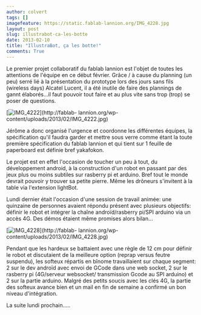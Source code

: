 ```yaml
---
author: colvert
tags: []
imagefeature: https://static.fablab-lannion.org/IMG_4228.jpg
layout: post
slug: illustrabot-ca-les-botte
date: 2013-02-10
title: "IllustraBot, ça les botte!"
comments: True
---
```

Le premier projet collaboratif du fablab lannion est l'objet de toutes les
attentions de l'équipe en ce début février. Grâce / à cause du planning (un
peu) serré lié à la présentation du prototype lors des jours sans fils
(wireless days) Alcatel Lucent, il a été inutile de faire des plannings de
gannt élaborés…il faut pouvoir tout faire et au plus vite sans trop (trop) se
poser de questions.

[![IMG_4222](https://static.fablab-lannion.org/IMG_4222-300x200.jpg)](http://fablab-
lannion.org/wp-content/uploads/2013/02/IMG_4222.jpg)

Jérôme a donc organisé l'urgence et coordonne les différentes équipes, la
spécification qu'il faudra garder et mettre sous verre comme étant la toute
première spécification du fablab lannion et qui tient sur 1 feuille de
paperboard est définie bref yakafokon.

Le projet est en effet l'occasion de toucher un peu à tout, du développement
android, à la construction d'un robot en passant par des jeux plus ou moins
subtiles sur rasberry pi et arduino. Bref tout le monde devrait pouvoir y
trouver sa petite pierre. Même les drôneurs s'invitent à la table via
l'extension lightBot.

Lundi dernier était l'occasion d'une session de travail animée: une quinzaine
de personnes avaient répondu présent avec plusieurs objectifs: définir le
robot et intégrer la chaîne androïd/rasberry pi/SPI arduino via un accès 4G.
Des démos étaient même promises alors bilan…

[![IMG_4228](https://static.fablab-lannion.org/IMG_4228-300x200.jpg)](http://fablab-
lannion.org/wp-content/uploads/2013/02/IMG_4228.jpg)

Pendant que les hardeux se battaient avec une règle de 12 cm pour définir le
robot et discutaient de la meilleure option (reprap versus feutre suspendu),
les softeux répartis en bînome travaillaient sur chaque segment: 2 sur le dev
androïd avec envoi de GCode dans une web socket, 2 sur le rasberry pi
(4G/serveur websocket/ transmission Gcode au SPI arduino) et 2 sur la partie
arduino. Malgré des petits soucis avec les clés 4G, la partie des softeux
avance bien et un mail en fin de semaine a confirmé un bon niveau
d'intégration.

La suite lundi prochain…..


